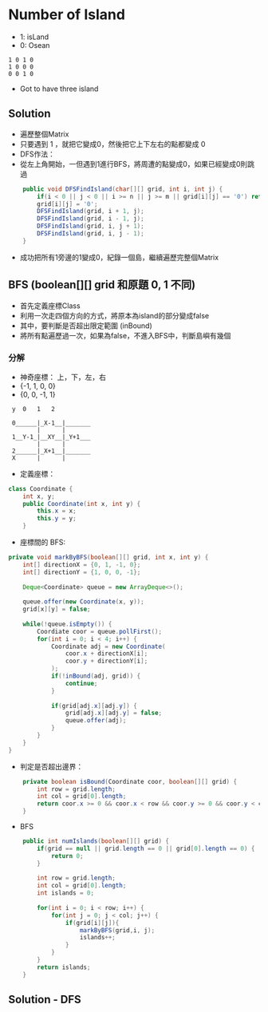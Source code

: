 # Number of Island
- 1: isLand
- 0: Osean
```
1 0 1 0
1 0 0 0
0 0 1 0
```
- Got to have three island

## Solution
- 遍歷整個Matrix
- 只要遇到 1 ，就把它變成0，然後把它上下左右的點都變成 0
- DFS作法：
- 從左上角開始，一但遇到1進行BFS，將周遭的點變成0，如果已經變成0則跳過
```java
    public void DFSFindIsland(char[][] grid, int i, int j) {
        if(i < 0 || j < 0 || i >= n || j >= m || grid[i][j] == '0') return;
        grid[i][j] = '0';
        DFSFindIsland(grid, i + 1, j);
        DFSFindIsland(grid, i - 1, j);
        DFSFindIsland(grid, i, j + 1);
        DFSFindIsland(grid, i, j - 1);
    }
```
- 成功把所有1旁邊的1變成0，紀錄一個島，繼續遍歷完整個Matrix

## BFS (boolean[][] grid 和原題 0, 1 不同)
- 首先定義座標Class
- 利用一次走四個方向的方式，將原本為island的部分變成false
- 其中，要判斷是否超出限定範圍 (inBound)
- 將所有點遍歷過一次，如果為false，不進入BFS中，判斷島嶼有幾個

### 分解
- 神奇座標： 上，下，左，右
- {-1, 1, 0, 0}
- {0, 0, -1, 1}
```
 y  0   1   2 

 0______|_X-1__|_______
        |      |
 1__Y-1_|__XY__|_Y+1___
        |      |
 2______|_X+1__|_______
 X      |      |

```


- 定義座標：
```java
class Coordinate {
    int x, y;
    public Coordinate(int x, int y) {
        this.x = x;
        this.y = y;
    }
```

- 座標間的 BFS:
```java
private void markByBFS(boolean[][] grid, int x, int y) {
    int[] directionX = {0, 1, -1, 0};
    int[] directionY = {1, 0, 0, -1};
    
    Deque<Coordinate> queue = new ArrayDeque<>();
    
    queue.offer(new Coordinate(x, y));
    grid[x][y] = false;
    
    while(!queue.isEmpty()) {
        Coordiate coor = queue.pollFirst();
        for(int i = 0; i < 4; i++) {
            Coordinate adj = new Coordinate(
                coor.x + directionX[i];
                coor.y + directionY[i];
            );
            if(!inBound(adj, grid)) {
                continue;
            }
            
            if(grid[adj.x][adj.y]) {
                grid[adj.x][adj.y] = false;
                queue.offer(adj);
            }
        }
    }
}
```

- 判定是否超出邊界：
```java
    private boolean isBound(Coordinate coor, boolean[][] grid) {
        int row = grid.length;
        int col = grid[0].length;
        return coor.x >= 0 && coor.x < row && coor.y >= 0 && coor.y < col;
    }
```

- BFS
```java
    public int numIslands(boolean[][] grid) {
        if(grid == null || grid.length == 0 || grid[0].length == 0) {
            return 0;
        }
        
        int row = grid.length;
        int col = grid[0].length;
        int islands = 0;
        
        for(int i = 0; i < row; i++) {
            for(int j = 0; j < col; j++) {
                if(grid[i][j]){
                    markByBFS(grid,i, j);
                    islands++;
                }
            }
        }
        return islands;
    }
```

## Solution - DFS

